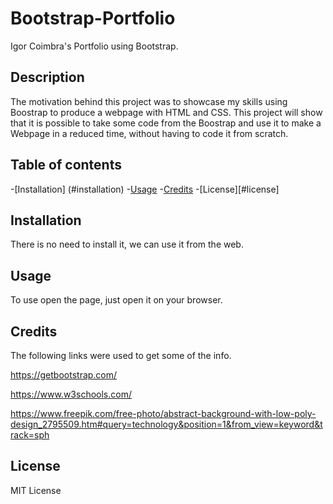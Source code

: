 # Bootstrap-Portfolio
Igor Coimbra's Portfolio using Bootstrap.


## Description

The motivation behind this project was to showcase my skills using Boostrap to produce a webpage with HTML and CSS.
This project will show that it is possible to take some code from the Boostrap and use it to make a Webpage in a reduced time, without having to code it from scratch.

## Table of contents

-[Installation] (#installation)
-[Usage](#usage)
-[Credits](#credits)
-[License][#license]

## Installation

There is no need to install it, we can use it from the web.

## Usage

To use open the page, just open it on your browser.



## Credits

The following links were used to get some of the info.

https://getbootstrap.com/

https://www.w3schools.com/

https://www.freepik.com/free-photo/abstract-background-with-low-poly-design_2795509.htm#query=technology&position=1&from_view=keyword&track=sph

## License

MIT License
